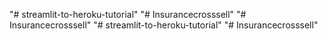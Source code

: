 "# streamlit-to-heroku-tutorial" 
"# Insurancecrosssell" 
"# Insurancecrosssell" 
"# streamlit-to-heroku-tutorial" 
"# Insurancecrosssell" 
